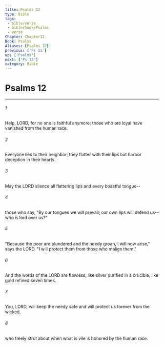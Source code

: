 ```yaml
---
title: Psalms 12
type: Bible
tags:
 - bible/verse
 - bible/book/Psalms
 - verse
Chapter: Chapter12
Book: Psalms
Aliases: [Psalms 12]
previous: ['Ps 11']
up: ['Psalms']
next: ['Ps 13']
category: Bible
---
```

# Psalms 12

***


###### 1 
Help, LORD, for no one is faithful anymore; those who are loyal have vanished from the human race. 

###### 2 
Everyone lies to their neighbor; they flatter with their lips but harbor deception in their hearts. 

###### 3 
May the LORD silence all flattering lips and every boastful tongue-- 

###### 4 
those who say, "By our tongues we will prevail; our own lips will defend us--who is lord over us?" 

###### 5 
"Because the poor are plundered and the needy groan, I will now arise," says the LORD. "I will protect them from those who malign them." 

###### 6 
And the words of the LORD are flawless, like silver purified in a crucible, like gold refined seven times. 

###### 7 
You, LORD, will keep the needy safe and will protect us forever from the wicked, 

###### 8 
who freely strut about when what is vile is honored by the human race. 
